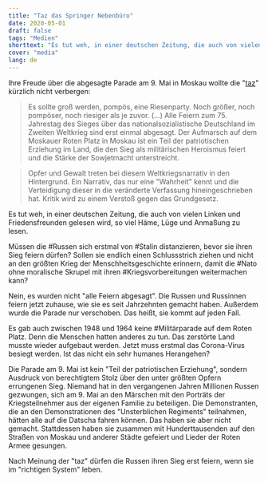 ```yaml
---
title: "Taz das Springer Nebenbüro"
date: 2020-05-01
draft: false
tags: "Medien"
shorttext: "Es tut weh, in einer deutschen Zeitung, die auch von vielen Linken und Friedensfreunden gelesen wird, so viel Häme, Lüge und Anmaßung zu lesen."
cover: "media"
lang: de
---
```


Ihre Freude über die abgesagte Parade am 9. Mai in Moskau wollte die "[taz](https://taz.de/Weltkriegsgedenken-in-Russland/!5676855/ "Die Show gestohlen")" kürzlich nicht verbergen:

> Es sollte groß werden, pompös, eine Riesenparty. Noch größer, noch pompöser, noch riesiger als je zuvor. (…) Alle Feiern zum 75. Jahrestag des Sieges über das nationalsozialistische Deutschland im Zweiten Weltkrieg sind erst einmal abgesagt. Der Aufmarsch auf dem Moskauer Roten Platz in Moskau ist ein Teil der patriotischen Erziehung im Land, die den Sieg als militärischen Heroismus feiert und die Stärke der Sowjetmacht unterstreicht.

> Opfer und Gewalt treten bei diesem Weltkriegsnarrativ in den Hintergrund. Ein Narrativ, das nur eine "Wahrheit" kennt und die Verteidigung dieser in die veränderte Verfassung hineingeschrieben hat. Kritik wird zu einem Verstoß gegen das Grundgesetz.

Es tut weh, in einer deutschen Zeitung, die auch von vielen Linken und Friedensfreunden gelesen wird, so viel Häme, Lüge und Anmaßung zu lesen.

Müssen die #Russen sich erstmal von #Stalin distanzieren, bevor sie ihren Sieg feiern dürfen? Sollen sie endlich einen Schlussstrich ziehen und nicht an den größten Krieg der Menschheitsgeschichte erinnern, damit die #Nato ohne moralische Skrupel mit ihren #Kriegsvorbereitungen weitermachen kann?

Nein, es wurden nicht "alle Feiern abgesagt". Die Russen und Russinnen feiern jetzt zuhause, wie sie es seit Jahrzehnten gemacht haben. Außerdem wurde die Parade nur verschoben. Das heißt, sie kommt auf jeden Fall.

Es gab auch zwischen 1948 und 1964 keine #Militärparade auf dem Roten Platz. Denn die Menschen hatten anderes zu tun. Das zerstörte Land musste wieder aufgebaut werden. Jetzt muss erstmal das Corona-Virus besiegt werden. Ist das nicht ein sehr humanes Herangehen?

Die Parade am 9. Mai ist kein "Teil der patriotischen Erziehung", sondern Ausdruck von berechtigtem Stolz über den unter größten Opfern errungenen Sieg. Niemand hat in den vergangenen Jahren Millionen Russen gezwungen, sich am 9. Mai an den Märschen mit den Porträts der Kriegsteilnehmer aus der eigenen Familie zu beteiligen. Die Demonstranten, die an den Demonstrationen des "Unsterblichen Regiments" teilnahmen, hätten alle auf die Datscha fahren können. Das haben sie aber nicht gemacht. Stattdessen haben sie zusammen mit Hunderttausenden auf den Straßen von Moskau und anderer Städte gefeiert und Lieder der Roten Armee gesungen.

Nach Meinung der "taz" dürfen die Russen ihren Sieg erst feiern, wenn sie im "richtigen System" leben.

